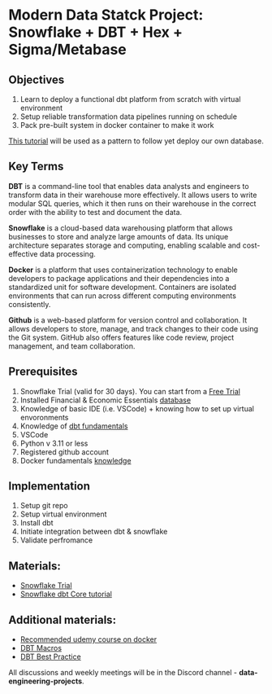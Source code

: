 # Modern Data Statck Project: Snowflake + DBT + Hex + Sigma/Metabase

## Objectives

1. Learn to deploy a functional dbt platform from scratch with virtual environment
2. Setup reliable transformation data pipelines running on schedule
3. Pack pre-built system in docker container to make it work

[This tutorial](https://quickstarts.snowflake.com/guide/data_teams_with_dbt_core/index.html#0) will be used as a pattern to follow yet deploy our own database.

## Key Terms

**DBT** is a command-line tool that enables data analysts and engineers to transform data in their warehouse more effectively. It allows users to write modular SQL queries, which it then runs on their warehouse in the correct order with the ability to test and document the data.

**Snowflake** is a cloud-based data warehousing platform that allows businesses to store and analyze large amounts of data. Its unique architecture separates storage and computing, enabling scalable and cost-effective data processing.

**Docker** is a platform that uses containerization technology to enable developers to package applications and their dependencies into a standardized unit for software development. Containers are isolated environments that can run across different computing environments consistently.

**Github** is a web-based platform for version control and collaboration. It allows developers to store, manage, and track changes to their code using the Git system. GitHub also offers features like code review, project management, and team collaboration.

## Prerequisites

1. Snowflake Trial (valid for 30 days). You can start from a [Free Trial](https://signup.snowflake.com/)
3. Installed Financial & Economic Essentials [database](https://app.snowflake.com/marketplace/listing/GZTSZAS2KF7/cybersyn-inc-financial-economic-essentials?available=installed)
2. Knowledge of basic IDE (i.e. VSCode) + knowing how to set up virtual envoronments
3. Knowledge of [dbt fundamentals](https://courses.getdbt.com/courses/fundamentals)
4. VSCode
5. Python v 3.11 or less 
5. Registered github account
6. Docker fundamentals [knowledge](https://www.youtube.com/watch?v=pg19Z8LL06w&t=1282)

## Implementation

1. Setup git repo
2. Setup virtual environment
3. Install dbt
4. Initiate integration between dbt & snowflake
5. Validate perfromance

## Materials:
- [Snowflake Trial](link)
- [Snowflake dbt Core tutorial](https://quickstarts.snowflake.com/guide/data_teams_with_dbt_core/index.html#0)

## Additional materials:
- [Recommended udemy course on docker](https://www.udemy.com/course/docker-ru/)
- [DBT Macros](https://courses.getdbt.com/courses/jinja-macros-packages)
- [DBT Best Practice](https://docs.getdbt.com/guides/legacy/best-practices)

All discussions and weekly meetings will be in the Discord channel - **data-engineering-projects**.



